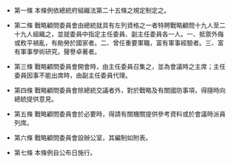 * 第一條 本條例依總統府組織法第二十五條之規定制定之。

* 第二條 戰略顧問委員會由總統就具有左列資格之一者特聘戰略顧問十九人至二十九人組織之，並就委員中指定主任委員、副主任委員各一人。一、抵禦外侮或敉平禍亂，有勛勞於國家者。二、曾任重要軍職，富有軍事經驗者。三、富有軍事學術研究，聲譽卓著者。

* 第三條 戰略顧問委員會開會時，由主任委員召集之，並為會議時之主席；主任委員因事不能出席時，由副主任委員代理。

* 第四條 戰略顧問委員會除總統交議者外，對於戰略及有關國防事項，得隨時向總統提供意見。

* 第五條 戰略顧問委員會於必要時，得請有關機關提供參考資料或於會議時派員列席。

* 第六條 戰略顧問委員會設辦公室，其編制如附表。

* 第七條 本條例自公布日施行。

